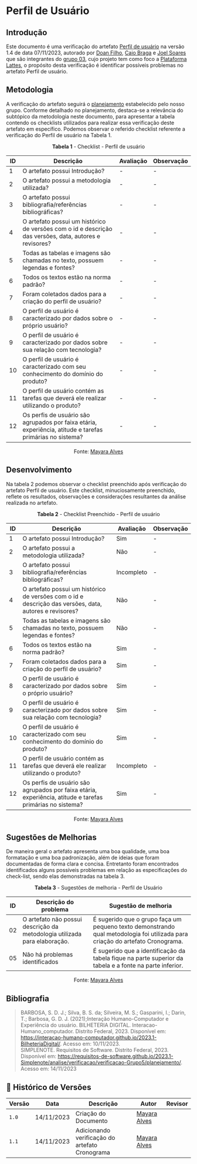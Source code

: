 # Perfil de Usuário
 
## Introdução

Este documento é uma verificação do artefato [Perfil de usuário](https://interacao-humano-computador.github.io/2023.2-PlataformaLattes/analise-de-requisitos/perfil-de-usuario/) na versão 1.4 de data 07/11/2023, autorado por [Doan Filho](https://github.com/FilhoDoan), [Caio Braga](https://github.com/caioalvesbraga) e [Joel Soares](https://github.com/JoelSRangel) que são integrantes do [grupo 03](https://interacao-humano-computador.github.io/2023.2-PlataformaLattes/), cujo projeto tem como foco a [Plataforma Lattes](https://www.lattes.cnpq.br/), o propósito desta verificação é identificar possíveis problemas no artefato Perfil de usuário.


## Metodologia 

A verificação do artefato seguirá o [planejamento](https://interacao-humano-computador.github.io/2023.2-Ventoy/verificacao/planejamendoDaVerificacao/) estabelecido pelo nosso grupo. Conforme detalhado no planejamento, destaca-se a relevância do subtópico da metodologia neste documento, para apresentar a tabela contendo os checklists utilizados para realizar essa verificação deste artefato em específico. Podemos observar o referido checklist referente a verificação do Perfil de usuário na Tabela 1. 

<center>

**Tabela 1** - Checklist - Perfil de usuário

| ID | Descrição                                                                                                                      | Avaliação  | Observação                                                             |
|----|--------------------------------------------------------------------------------------------------------------------------------|------------|------------------------------------------------------------------------|
| 1  | O artefato possui Introdução?                                                                                                  |  -   | - |
| 2  | O artefato possui a metodologia utilizada?                                                                    		      |   -   |   - |
| 3  | O artefato possui bibliografia/referências bibliográficas?                                                                     |   - |  - |
| 4  | O artefato possui um histórico de versões com o id e descrição das versões, data, autores e revisores?                         |   -  |   -  |
| 5  | Todas as tabelas e imagens são chamadas no texto, possuem legendas e fontes?                                                   |  -    |    -   |
| 6  | Todos os textos estão na norma padrão?                                       						      |    -  |     -    |
| 7  | Foram coletados dados para a criação do perfil de usuário?                          |   -   |     -   |
| 8  | O perfil de usuário é caracterizado por dados sobre o próprio usuário?              |   - |      -      |
| 9  | O perfil de usuário é caracterizado por dados sobre sua relação com tecnologia?     |  -  |       -     |
| 10 | O perfil de usuário é caracterizado com seu conhecimento do domínio do produto?     |    -  |     -       |
| 11 | O perfil de usuário contém as tarefas que deverá ele realizar utilizando o produto? |  -  |        -    |
| 12 | Os perfis de usuário são agrupados por faixa etária, experiência, atitude e tarefas primárias no sistema? |   -   |  -    |

Fonte: [Mayara Alves](https://github.com/Mayara-tech) 

</center>

## Desenvolvimento 

Na tabela 2 podemos observar o checklist preenchido após verificação do artefato Perfil de usuário. Este checklist, minuciosamente preenchido, reflete os resultados, observações e considerações resultantes da análise realizada no artefato.

<center>

**Tabela 2** - Checklist Preenchido - Perfil de usuário

| ID | Descrição                                                                                                                      | Avaliação  | Observação                                                             |
|----|--------------------------------------------------------------------------------------------------------------------------------|------------|------------------------------------------------------------------------|
| 1  | O artefato possui Introdução?                                                                                                  | Sim   | - |
| 2  | O artefato possui a metodologia utilizada?                                                                    		      |   Não   |   - |
| 3  | O artefato possui bibliografia/referências bibliográficas?                                                                     |   Incompleto |  - |
| 4  | O artefato possui um histórico de versões com o id e descrição das versões, data, autores e revisores?                         |   Não  |   -  |
| 5  | Todas as tabelas e imagens são chamadas no texto, possuem legendas e fontes?                                                   |  Não  |    -   |
| 6  | Todos os textos estão na norma padrão?                                       						      |  Sim  |     -    |
| 7  | Foram coletados dados para a criação do perfil de usuário?                          |  Sim  |     -   |
| 8  | O perfil de usuário é caracterizado por dados sobre o próprio usuário?              |  Sim |      -      |
| 9  | O perfil de usuário é caracterizado por dados sobre sua relação com tecnologia?     |  Sim  |       -     |
| 10 | O perfil de usuário é caracterizado com seu conhecimento do domínio do produto?     |  Sim |     -       |
| 11 | O perfil de usuário contém as tarefas que deverá ele realizar utilizando o produto? |   Incompleto  |        -    |
| 12 | Os perfis de usuário são agrupados por faixa etária, experiência, atitude e tarefas primárias no sistema? |   Sim   |  -    |

Fonte: [Mayara Alves](https://github.com/Mayara-tech) 

</center>


## Sugestões de Melhorias

De maneira geral o artefato apresenta uma boa qualidade, uma boa formatação e uma boa padronização, além de ideias que foram documentadas de forma clara e concisa. Entretanto foram encontrados identificados alguns possíveis problemas em relação as especificações do check-list, sendo elas demonstradas na tabela 3. 

<center>

**Tabela 3** - Sugestões de melhoria - Perfil de Usuário

| ID | Descrição do problema | Sugestão de melhoria |
| --- | ---------------------| ---------------------- |
| 02 | O artefato não possui descrição da metodologia utilizada para elaboração. | É sugerido que o grupo faça um pequeno texto demonstrando qual metodologia foi utilizada para criação do artefato Cronograma.
| 05 | Não há problemas identificados | É sugerido que a identificação da tabela fique na parte superior da tabela e a fonte na parte inferior.


Fonte: [Mayara Alves](https://github.com/Mayara-tech) 
</center>

## Bibliografia

> BARBOSA, S. D. J.; Silva, B. S. da; Silveira, M. S.; Gasparini, I.; Darin, T.; Barbosa, G. D. J. (2021);Interação Humano-Computador e Experiência do usuário.
> BILHETERIA DIGITAL. Interacao-Humano_computador. Distrito Federal, 2023. Disponível em: <https://interacao-humano-computador.github.io/2023.1-BilheteriaDigital/>. Acesso em: 10/11/2023.<br>
> SIMPLENOTE. Requisitos de Software. Distrito Federal, 2023. Disponível em: <https://requisitos-de-software.github.io/2023.1-Simplenote/analise/verificacao/verificacao-Grupo5/planejamento/>. Acesso em: 14/11/2023

## 📑 Histórico de Versões

| Versão | Data       | Descrição                                       | Autor                                          | Revisor                                      |
| ------ | ---------- | ----------------------------------------------- | -----------------------------------------------| ---------------------------------------------|
| `1.0`  | 14/11/2023 | Criação do Documento | [Mayara Alves](https://github.com/Mayara-tech)  | |
| `1.1`  | 14/11/2023 | Adicionando verificação do artefato Cronograma  |  [Mayara Alves](https://github.com/Mayara-tech) |  |
